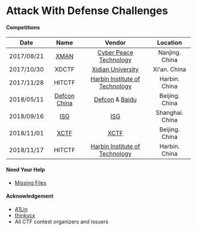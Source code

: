 # Attack With Defense Challenges


#### Competitions

|Date|Name|Vendor|Location|
|:-:|:-:|:-:|:-:|
|2017/08/21|[XMAN](https://www.xctf.org.cn/xman/)|[Cyber Peace Technology](http://www.cyberpeace.cn/)|Nanjing. China|
|2017/10/30|XDCTF|[Xidian University](http://www.xidian.edu.cn/)|Xi'an. China|
|2017/11/28|HITCTF|[Harbin Institute of Technology](http://www.hit.edu.cn/)|Harbin. China|
|2018/05/11|[Defcon China](https://www.defcon.org/html/defcon-china/dc-cn-index.html)|[Defcon](https://www.defcon.org/) & [Baidu](https://baidu.com/)|Beijing. China|
|2018/09/16|[ISG](https://www.chinaisg.org/)|[ISG](https://www.chinaisg.org/)|Shanghai. China|
|2018/11/01|[XCTF](https://www.xctf.org.cn/)|[XCTF](https://www.xctf.org.cn/)|Beijing. China|
|2018/11/17|HITCTF|[Harbin Institute of Technology](http://www.hit.edu.cn/)|Harbin. China|
#### Need Your Help
* [Missing Files](HELP.md)

#### Acknowledgement
* [A1Lin](https://github.com/A1Lin)
* [thinkycx](https://github.com/thinkycx)
* All CTF contest organizers and issuers
